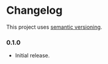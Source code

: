 # Changelog

This project uses [semantic versioning](http://semver.org/). 

### 0.1.0

- Initial release.
